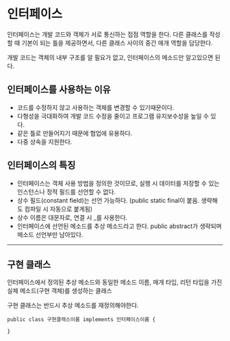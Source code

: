 # 인터페이스
인터페이스는 개발 코드와 객체가 서로 통신하는 접점 역할을 한다. 다른 클래스를 작성할 때 기본이 되는 틀을 제공하면서, 다른 클래스 사이의 중간 매개 역할을 담당한다.

개발 코드는 객체의 내부 구조를 알 필요가 없고, 인터페이스의 메소드만 알고있으면 된다.

## 인터페이스를 사용하는 이유
- 코드를 수정하지 않고 사용하는 객체를 변경할 수 있기때문이다.
- 다형성을 극대화하여 개발 코드 수정을 줄이고 프로그램 유지보수성을 높일 수 있다.
- 같은 틀로 만들어지기 때문에 협업에 유용하다.
- 다중 상속을 지원한다.

## 인터페이스의 특징
- 인터페이스는 객체 사용 방법을 정의한 것이므로, 실행 시 데이터를 저장할 수 있는 인스턴스나 정적 필드를 선언할 수 없다.
- 상수 필드(constant field)는 선언 가능하다. (public static final이 붙음. 생략해도 컴파일 시 자동으로 붙게됨)
- 상수 이름은 대문자로, 연결 시 _를 사용한다.
- 인터페이스에 선언된 메소드를 추상 메소드라고 한다. public abstract가 생략되며 메소드 선언부만 남아있다.

---

## 구현 클래스
인터페이스에서 정의된 추상 메소드와 동일한 메소드 이름, 매개 타입, 리턴 타입을 가진 실체 메소드(구현 객체)를 생성하는 클래스

구현 클래스는 반드시 추상 메소드를 재정의해야한다.

    public class 구현클래스이름 implements 인터페이스이름 {
    
    }

